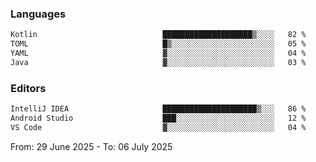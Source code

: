 <!--START_SECTION:waka-->
### Languages
```txt
Kotlin                            ████████████████████▒░░░░   82 %
TOML                              █▒░░░░░░░░░░░░░░░░░░░░░░░   05 %
YAML                              ▓░░░░░░░░░░░░░░░░░░░░░░░░   04 %
Java                              ▓░░░░░░░░░░░░░░░░░░░░░░░░   03 %
```

### Editors
```txt
IntelliJ IDEA                     █████████████████████▒░░░   86 %
Android Studio                    ███░░░░░░░░░░░░░░░░░░░░░░   12 %
VS Code                           ▓░░░░░░░░░░░░░░░░░░░░░░░░   04 %
```

From: 29 June 2025 - To: 06 July 2025
<!--END_SECTION:waka-->

